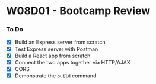 # W08D01 - Bootcamp Review

### To Do
- [x] Build an Express server from scratch
- [x] Test Express server with Postman
- [x] Build a React app from scratch
- [x] Connect the two apps together via HTTP/AJAX
- [x] CORS
- [x] Demonstrate the `build` command
